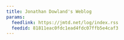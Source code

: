 ```yaml
---
title: Jonathan Dowland's Weblog
params:
  feedlink: https://jmtd.net/log/index.rss
  feedid: 81811eac0fdc1ead4fdc07ffb5e4caf3
---
```

